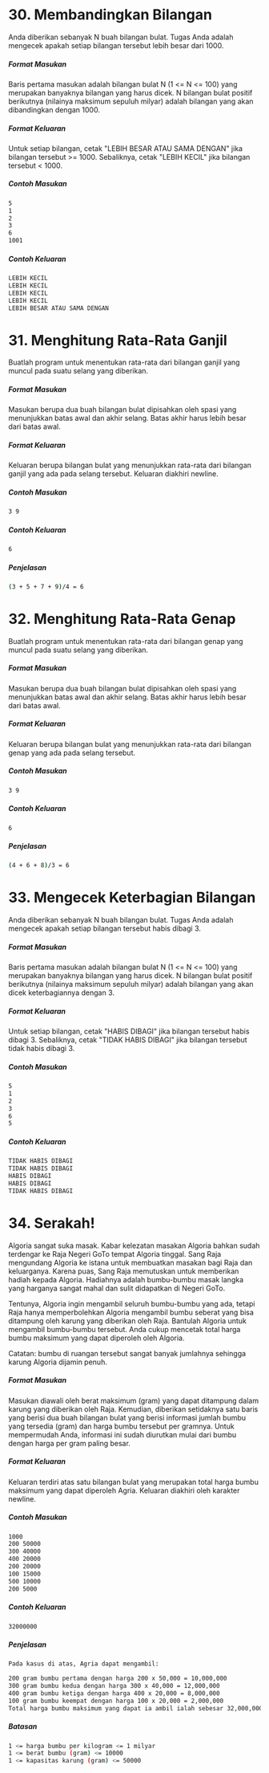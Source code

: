 # 30. Membandingkan Bilangan
Anda diberikan sebanyak N buah bilangan bulat. Tugas Anda adalah mengecek apakah setiap bilangan tersebut lebih besar dari 1000. 
##### Format Masukan
Baris pertama masukan adalah bilangan bulat N (1 <= N <= 100) yang merupakan banyaknya bilangan yang harus dicek. N bilangan bulat positif berikutnya (nilainya maksimum sepuluh milyar) adalah bilangan yang akan dibandingkan dengan 1000.
##### Format Keluaran
Untuk setiap bilangan, cetak "LEBIH BESAR ATAU SAMA DENGAN" jika bilangan tersebut >= 1000. Sebaliknya, cetak "LEBIH KECIL" jika bilangan tersebut < 1000.
##### Contoh Masukan
```sh
5
1
2
3
6
1001

```
##### Contoh Keluaran
```sh
LEBIH KECIL
LEBIH KECIL
LEBIH KECIL
LEBIH KECIL
LEBIH BESAR ATAU SAMA DENGAN

```

# 31. Menghitung Rata-Rata Ganjil
Buatlah program untuk menentukan rata-rata dari bilangan ganjil yang muncul pada suatu selang yang diberikan.
##### Format Masukan
Masukan berupa dua buah bilangan bulat dipisahkan oleh spasi yang menunjukkan batas awal dan akhir selang. Batas akhir harus lebih besar dari batas awal.
##### Format Keluaran
Keluaran berupa bilangan bulat yang menunjukkan  rata-rata dari bilangan ganjil yang ada pada selang tersebut. Keluaran diakhiri newline.
##### Contoh Masukan
```sh
3 9

```
##### Contoh Keluaran
```sh
6

```
##### Penjelasan
```sh
(3 + 5 + 7 + 9)/4 = 6

```

# 32. Menghitung Rata-Rata Genap
Buatlah program untuk menentukan rata-rata dari bilangan genap yang muncul pada suatu selang yang diberikan.
##### Format Masukan
Masukan berupa dua buah bilangan bulat dipisahkan oleh spasi yang menunjukkan batas awal dan akhir selang. Batas akhir harus lebih besar dari batas awal.
##### Format Keluaran
Keluaran berupa bilangan bulat yang menunjukkan  rata-rata dari bilangan genap yang ada pada selang tersebut.
##### Contoh Masukan
```sh
3 9

```
##### Contoh Keluaran
```sh
6

```
##### Penjelasan
```sh
(4 + 6 + 8)/3 = 6

```

# 33. Mengecek Keterbagian Bilangan
Anda diberikan sebanyak N buah bilangan bulat. Tugas Anda adalah mengecek apakah setiap bilangan tersebut habis dibagi 3.
##### Format Masukan
Baris pertama masukan adalah bilangan bulat N (1 <= N <= 100) yang merupakan banyaknya bilangan yang harus dicek. N bilangan bulat positif berikutnya (nilainya maksimum sepuluh milyar) adalah bilangan yang akan dicek keterbagiannya dengan 3.
##### Format Keluaran
Untuk setiap bilangan, cetak "HABIS DIBAGI" jika bilangan tersebut habis dibagi 3. Sebaliknya, cetak "TIDAK HABIS DIBAGI" jika bilangan tersebut tidak habis dibagi 3.
##### Contoh Masukan
```sh
5
1
2
3
6
5

```
##### Contoh Keluaran
```sh
TIDAK HABIS DIBAGI
TIDAK HABIS DIBAGI
HABIS DIBAGI
HABIS DIBAGI
TIDAK HABIS DIBAGI

```

# 34. Serakah!
Algoria sangat suka masak. Kabar kelezatan masakan Algoria bahkan sudah terdengar ke Raja Negeri GoTo tempat Algoria tinggal. Sang Raja mengundang Algoria ke istana untuk membuatkan masakan bagi Raja dan keluarganya. Karena puas, Sang Raja memutuskan untuk memberikan hadiah kepada Algoria. Hadiahnya adalah bumbu-bumbu masak langka yang harganya sangat mahal dan sulit didapatkan di Negeri GoTo.

Tentunya, Algoria ingin mengambil seluruh bumbu-bumbu yang ada, tetapi Raja hanya memperbolehkan Algoria mengambil bumbu seberat yang bisa ditampung oleh karung yang diberikan oleh Raja. Bantulah Algoria untuk mengambil bumbu-bumbu tersebut. Anda cukup mencetak total harga bumbu maksimum yang dapat diperoleh oleh Algoria.

Catatan: bumbu di ruangan tersebut sangat banyak jumlahnya sehingga karung Algoria dijamin penuh.
##### Format Masukan
Masukan diawali oleh berat maksimum (gram) yang dapat ditampung dalam karung yang diberikan oleh Raja. Kemudian, diberikan setidaknya satu baris yang berisi dua buah bilangan bulat yang berisi informasi jumlah bumbu yang tersedia (gram) dan harga bumbu tersebut per gramnya. Untuk mempermudah Anda, informasi ini sudah diurutkan mulai dari bumbu dengan harga per gram paling besar. 
##### Format Keluaran
Keluaran terdiri atas satu bilangan bulat yang merupakan total harga bumbu maksimum yang dapat diperoleh Agria. Keluaran diakhiri oleh karakter newline.
##### Contoh Masukan
```sh
1000
200 50000
300 40000
400 20000
200 20000
100 15000
500 10000
200 5000

```
##### Contoh Keluaran
```sh
32000000

```
##### Penjelasan
```sh
Pada kasus di atas, Agria dapat mengambil:

200 gram bumbu pertama dengan harga 200 x 50,000 = 10,000,000
300 gram bumbu kedua dengan harga 300 x 40,000 = 12,000,000
400 gram bumbu ketiga dengan harga 400 x 20,000 = 8,000,000
100 gram bumbu keempat dengan harga 100 x 20,000 = 2,000,000
Total harga bumbu maksimum yang dapat ia ambil ialah sebesar 32,000,000.
```
##### Batasan
```sh
1 <= harga bumbu per kilogram <= 1 milyar
1 <= berat bumbu (gram) <= 10000
1 <= kapasitas karung (gram) <= 50000

```
